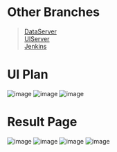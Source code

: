 # Other Branches
>[DataServer](https://github.com/ddalkyTokky/Admin_Page_KAU2022/tree/DataServer)      
>[UIServer](https://github.com/ddalkyTokky/Admin_Page_KAU2022/tree/UIServer)      
>[Jenkins](https://github.com/ddalkyTokky/Admin_Page_KAU2022/tree/Jenkins)

# UI Plan

![image](https://github.com/ddalkyTokky/Admin_Page_KAU2022/assets/47583083/0ac154d8-bd14-45a9-8ac8-b1d5d028b2a5)
![image](https://github.com/ddalkyTokky/Admin_Page_KAU2022/assets/47583083/1af76738-e44a-4766-96e9-cf236cb61e90)
![image](https://github.com/ddalkyTokky/Admin_Page_KAU2022/assets/47583083/cc10704f-1e24-4583-9351-07c8d993a952)

# Result Page

![image](https://github.com/ddalkyTokky/Admin_Page_KAU2022/assets/47583083/aac1d965-a22e-425c-81e4-26fe20e2b7e7)
![image](https://github.com/ddalkyTokky/Admin_Page_KAU2022/assets/47583083/79a37acc-a3b9-4e5d-a873-6979f3f0e576)
![image](https://github.com/ddalkyTokky/Admin_Page_KAU2022/assets/47583083/0ede5cbb-289a-493b-bc38-8c6a00b9c28c)
![image](https://github.com/ddalkyTokky/Admin_Page_KAU2022/assets/47583083/d542d448-a850-4178-928e-f209b5013ba6)
